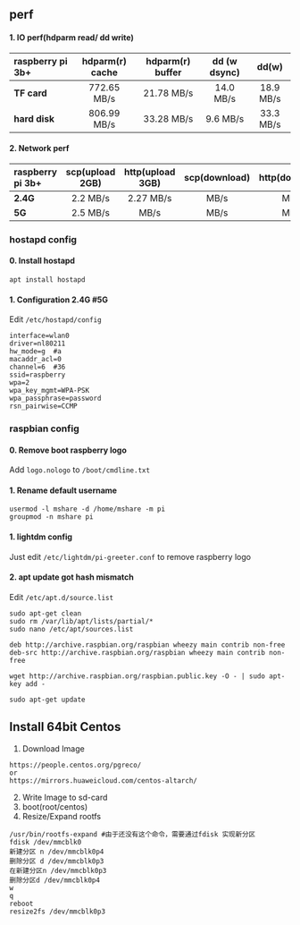 
## perf
#### 1. IO perf(hdparm read/ dd write)
| raspberry pi 3b+ | hdparm(r) cache | hdparm(r) buffer | dd (w dsync) |    dd(w)  |
| :--------------- | :--------------:| :---------------:|:------------:|:---------:|
| **TF card**      |    772.65 MB/s  |    21.78 MB/s    |  14.0 MB/s   | 18.9 MB/s |
| **hard disk**    |    806.99 MB/s  |    33.28 MB/s    |  9.6 MB/s    | 33.3 MB/s |

#### 2. Network perf
| raspberry pi 3b+ | scp(upload 2GB) | http(upload 3GB) | scp(download) | http(download)|
| :--------------- | :--------------:| :---------------:|:------------:|:---------:|
| **2.4G**         |     2.2 MB/s    |    2.27  MB/s    |     MB/s     |    MB/s   |
| **5G**           |     2.5 MB/s    |          MB/s    |     MB/s     |    MB/s   |

### hostapd config
#### 0. Install hostapd
`apt install hostapd`
#### 1. Configuration 2.4G #5G
Edit `/etc/hostapd/config`
```
interface=wlan0
driver=nl80211
hw_mode=g  #a
macaddr_acl=0
channel=6  #36
ssid=raspberry
wpa=2
wpa_key_mgmt=WPA-PSK
wpa_passphrase=password
rsn_pairwise=CCMP
```

### raspbian config
#### 0. Remove boot raspberry logo
Add `logo.nologo` to `/boot/cmdline.txt`
#### 1. Rename default username
```
usermod -l mshare -d /home/mshare -m pi
groupmod -n mshare pi
```
#### 1. lightdm config
Just edit `/etc/lightdm/pi-greeter.conf` to remove raspberry logo  
#### 2. apt update got hash mismatch
Edit `/etc/apt.d/source.list`
```
sudo apt-get clean
sudo rm /var/lib/apt/lists/partial/*
sudo nano /etc/apt/sources.list

deb http://archive.raspbian.org/raspbian wheezy main contrib non-free
deb-src http://archive.raspbian.org/raspbian wheezy main contrib non-free

wget http://archive.raspbian.org/raspbian.public.key -O - | sudo apt-key add -

sudo apt-get update
```

## Install 64bit Centos
  1. Download Image  
  ```
  https://people.centos.org/pgreco/
  or
  https://mirrors.huaweicloud.com/centos-altarch/
  ```
  2. Write Image to sd-card
  3. boot(root/centos)
  4. Resize/Expand rootfs
  ```
  /usr/bin/rootfs-expand #由于还没有这个命令，需要通过fdisk 实现新分区
  fdisk /dev/mmcblk0
  新建分区 n /dev/mmcblk0p4
  删除分区 d /dev/mmcblk0p3
  在新建分区n /dev/mmcblk0p3
  删除分区d /dev/mmcblk0p4
  w
  q
  reboot
  resize2fs /dev/mmcblk0p3
  ```
